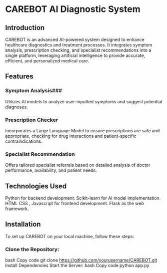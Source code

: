 # CAREBOT AI Diagnostic System
## Introduction
CAREBOT is an advanced AI-powered system designed to enhance healthcare diagnostics and treatment processes. It integrates symptom analysis, prescription checking, and specialist recommendations into a single platform, leveraging artificial intelligence to provide accurate, efficient, and personalized medical care.

## Features
### Symptom Analysis###
Utilizes AI models to analyze user-inputted symptoms and suggest potential diagnoses.
### Prescription Checker
Incorporates a Large Language Model to ensure prescriptions are safe and appropriate, checking for drug interactions and patient-specific contraindications.
### Specialist Recommendation
Offers tailored specialist referrals based on detailed analysis of doctor performance, availability, and patient needs.

## Technologies Used
Python for backend development.
Scikit-learn for AI model implementation.
HTML CSS , Javascript for frontend development.
Flask as the web framework.
## Installation
To set up CAREBOT on your local machine, follow these steps:

### Clone the Repository:
bash
Copy code
git clone https://github.com/yourusername/CAREBOT.git
Install Dependencies
Start the Server:
bash
Copy code
python app.py




